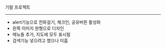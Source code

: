 기말 프로젝트

---------------------------------------------------------------------- 

- alert기능으로 전화걸기, 체크인, 공유버튼 활성화
- 왼쪽 이미지 원형으로 디자인
- 메뉴들 추가, 지도에 모두 표시됨
- 검색기능 넣으려고 했으나 미흡
